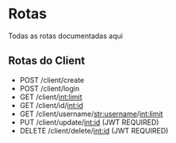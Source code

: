 # Rotas #

Todas as rotas documentadas aqui

## Rotas do Client ##

- POST /client/create
- POST /client/login
- GET /client/<int:limit>
- GET /client/id/<int:id>
- GET /client/username/<str:username>/<int:limit>
- PUT /client/update/<int:id> (JWT REQUIRED)
- DELETE /client/delete/<int:id> (JWT REQUIRED)

